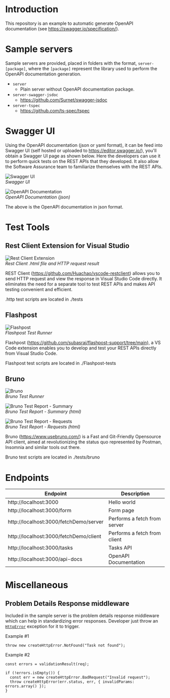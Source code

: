 # Introduction
This repository is an example to automatic generate OpenAPI documentation (see https://swagger.io/specification/).

# Sample servers
Sample servers are provided, placed in folders with the format, `server-[package]`, where the `[package]` represent the library used to perform the OpenAPI documentation generation.

- `server`
  - Plain server without OpenAPI documentation package.
- `server-swagger-jsdoc`
  - https://github.com/Surnet/swagger-jsdoc
- `server-tspec`
  - https://github.com/ts-spec/tspec

# Swagger UI

Using the OpenAPI documentation (json or yaml format), it can be feed into Swagger UI (self hosted or uploaded to https://editor.swagger.io/), you'll obtain a Swagger UI page as shown below. Here the developers can use it to perform quick tests on the REST APIs that they developed. It also allow the Software Assurance team to familiarize themselves with the REST APIs.

![Swagger UI](./images/swaggerui.png)  
*Swagger UI*

![OpenAPI Documentation](./images/openapi_doc.png)  
*OpenAPI Documentation (json)*

The above is the OpenAPI documentation in json format.

# Test Tools
## Rest Client Extension for Visual Studio

![Rest Client Extension](./images/rest_client_extension.png)  
*Rest Client .html file and HTTP request result*

REST Client (https://github.com/Huachao/vscode-restclient) allows you to send HTTP request and view the response in Visual Studio Code directly. It eliminates the need for a separate tool to test REST APIs and makes API testing convenient and efficient.

.http test scripts are located in ./tests

## Flashpost

![Flashpost](./images/flashpost.png)  
*Flashpost Test Runner*

Flashpost (https://github.com/subasraj/flashpost-support/tree/main), a VS Code extension enables you to develop and test your REST APIs directly from Visual Studio Code.

Flashpost test scripts are located in ./Flashpost-tests

## Bruno
![Bruno](./images/bruno.png)  
*Bruno Test Runner*

![Bruno Test Report - Summary](./images/bruno_test_report_summary.png)  
*Bruno Test Report - Summary (html)*


![Bruno Test Report - Requests](./images/bruno_test_report_requests.png)  
*Bruno Test Report - Requests (html)*

Bruno (https://www.usebruno.com/) is a Fast and Git-Friendly Opensource API client, aimed at revolutionizing the status quo represented by Postman, Insomnia and similar tools out there.

Bruno test scripts are located in ./tests/bruno

# Endpoints

| Endpoint                                | Description                   |
| ---                                     | ---                           |
| http://localhost:3000                   | Hello world                   |
| http://localhost:3000/form              | Form page                     |
| http://localhost:3000/fetchDemo/server  | Performs a fetch from server  |
| http://localhost:3000/fetchDemo/client  | Performs a fetch from client  |
| http://localhost:3000/tasks             | Tasks API                     |
| http://localhost:3000/api-docs          | OpenAPI Documentation         |

# Miscellaneous

## Problem Details Response middleware
Included in the sample server is the problem details response middleware which can help in standardizing error responses. Developer just throw an [`HttpError`](https://github.com/jshttp/http-errors) exception for it to trigger.

Example #1
```
throw new createHttpError.NotFound("Task not found");
```

Example #2
```
const errors = validationResult(req);

if (!errors.isEmpty()) {
  const err = new createHttpError.BadRequest("Invalid request");
  throw createHttpError(err.status, err, { invalidParams: errors.array() });
}
```